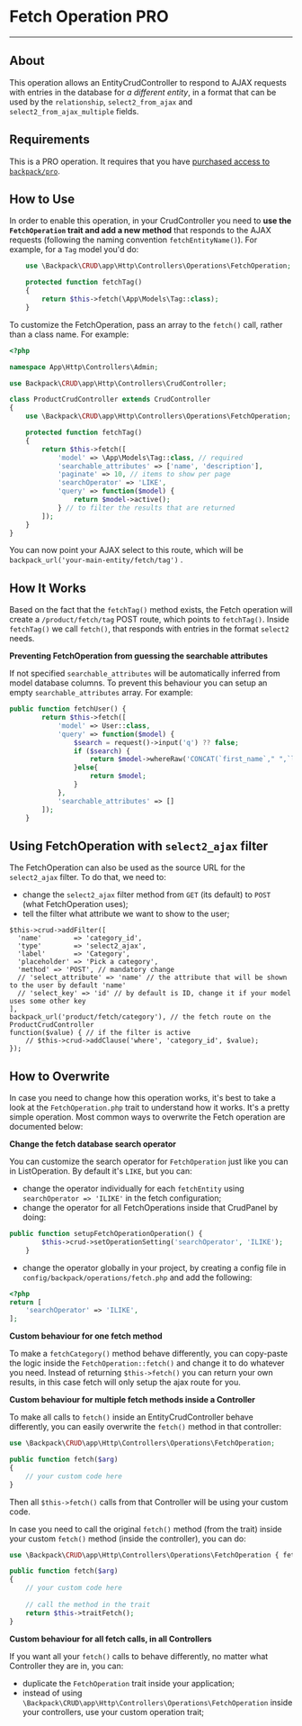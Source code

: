 # Fetch Operation <span class="badge badge-info">PRO</span>

---

<a name="about"></a>
## About

This operation allows an EntityCrudController to respond to AJAX requests with entries in the database for _a different entity_, in a format that can be used by the ```relationship```, ```select2_from_ajax``` and ```select2_from_ajax_multiple``` fields.


<a name="requirements"></a>
## Requirements

This is a <span class="badge badge-info">PRO</span> operation. It requires that you have [purchased access to `backpack/pro`](https://backpackforlaravel.com/products/pro-for-unlimited-projects).

<a name="how-to-use"></a>
## How to Use

In order to enable this operation, in your CrudController you need to **use the ```FetchOperation``` trait and add a new method** that responds to the AJAX requests (following the naming convention ```fetchEntityName()```). For example, for a `Tag` model you'd do:

```php
    use \Backpack\CRUD\app\Http\Controllers\Operations\FetchOperation;

    protected function fetchTag()
    {
        return $this->fetch(\App\Models\Tag::class);
    }
```

To customize the FetchOperation, pass an array to the ```fetch()``` call, rather than a class name. For example:

```php
<?php

namespace App\Http\Controllers\Admin;

use Backpack\CRUD\app\Http\Controllers\CrudController;

class ProductCrudController extends CrudController
{
    use \Backpack\CRUD\app\Http\Controllers\Operations\FetchOperation;

    protected function fetchTag()
    {
        return $this->fetch([
            'model' => \App\Models\Tag::class, // required
            'searchable_attributes' => ['name', 'description'],
            'paginate' => 10, // items to show per page
            'searchOperator' => 'LIKE',
            'query' => function($model) {
                return $model->active();
            } // to filter the results that are returned
        ]);
    }
}
```

You can now point your AJAX select to this route, which will be ```backpack_url('your-main-entity/fetch/tag')``` .


<a name="how-it-works"></a>
## How It Works

Based on the fact that the ```fetchTag()``` method exists, the Fetch operation will create a ```/product/fetch/tag``` POST route, which points to ```fetchTag()```. Inside ```fetchTag()``` we call ```fetch()```, that responds with entries in the format ```select2``` needs.

**Preventing FetchOperation from guessing the searchable attributes**

If not specified `searchable_attributes` will be automatically inferred from model database columns. To prevent this behaviour you can setup an empty `searchable_attributes` array. For example:

```php
public function fetchUser() {
        return $this->fetch([
            'model' => User::class,
            'query' => function($model) {
                $search = request()->input('q') ?? false;
                if ($search) {
                    return $model->whereRaw('CONCAT(`first_name`," ",`last_name`) LIKE "%' . $search . '%"');
                }else{
                    return $model;
                }
            },
            'searchable_attributes' => []
        ]);
    }
```

<a name="fetch-ajax-filter"></a>
## Using FetchOperation with `select2_ajax` filter

The FetchOperation can also be used as the source URL for the `select2_ajax` filter. To do that, we need to:
- change the `select2_ajax` filter method from `GET` (its default) to `POST` (what FetchOperation uses);
- tell the filter what attribute we want to show to the user; 

```
$this->crud->addFilter([
  'name'        => 'category_id',
  'type'        => 'select2_ajax',
  'label'       => 'Category',
  'placeholder' => 'Pick a category',
  'method' => 'POST', // mandatory change
  // 'select_attribute' => 'name' // the attribute that will be shown to the user by default 'name'
  // 'select_key' => 'id' // by default is ID, change it if your model uses some other key
],
backpack_url('product/fetch/category'), // the fetch route on the ProductCrudController 
function($value) { // if the filter is active
    // $this->crud->addClause('where', 'category_id', $value);
});

```


<a name="how-to-overwrite"></a>
## How to Overwrite

In case you need to change how this operation works, it's best to take a look at the ```FetchOperation.php``` trait to understand how it works. It's a pretty simple operation. Most common ways to overwrite the Fetch operation are documented below:

**Change the fetch database search operator**

You can customize the search operator for `FetchOperation` just like you can in ListOperation. By default it's `LIKE`, but you can: 
- change the operator individually for each `fetchEntity` using `searchOperator => 'ILIKE'` in the fetch configuration;
- change the operator for all FetchOperations inside that CrudPanel by doing:
```php 
public function setupFetchOperationOperation() {
        $this->crud->setOperationSetting('searchOperator', 'ILIKE');
    }
```
- change the operator globally in your project, by creating a config file in `config/backpack/operations/fetch.php` and add the following:
```php
<?php
return [
    'searchOperator' => 'ILIKE',
];
```

**Custom behaviour for one fetch method**

To make a ```fetchCategory()``` method behave differently, you can copy-paste the logic inside the ```FetchOperation::fetch()``` and change it to do whatever you need. Instead of returning ```$this->fetch()``` you can return your own results, in this case fetch will only setup the ajax route for you. 

**Custom behaviour for multiple fetch methods inside a Controller**

To make all calls to ```fetch()``` inside an EntityCrudController behave differently, you can easily overwrite the ```fetch()``` method in that controller:

```php
use \Backpack\CRUD\app\Http\Controllers\Operations\FetchOperation;

public function fetch($arg)
{
    // your custom code here
}
```

Then all ```$this->fetch()``` calls from that Controller will be using your custom code.

In case you need to call the original ```fetch()``` method (from the trait) inside your custom ```fetch()``` method (inside the controller), you can do:

```php
use \Backpack\CRUD\app\Http\Controllers\Operations\FetchOperation { fetch as traitFetch; }

public function fetch($arg)
{
    // your custom code here
    
    // call the method in the trait
    return $this->traitFetch();
}
```

**Custom behaviour for all fetch calls, in all Controllers**

If you want all your ```fetch()``` calls to behave differently, no matter what Controller they are in, you can:
- duplicate the ```FetchOperation``` trait inside your application;
- instead of using ```\Backpack\CRUD\app\Http\Controllers\Operations\FetchOperation``` inside your controllers, use your custom operation trait;
